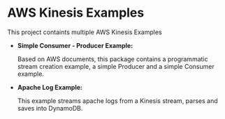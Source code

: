 # AWS Kinesis Examples

This project containts multiple AWS Kinesis Examples

- **Simple Consumer - Producer Example:**
    
    Based on AWS documents, this package contains a programmatic stream creation example, a simple Producer and a simple Consumer example.
     
- **Apache Log Example:**

    This example streams apache logs from a Kinesis stream, parses and saves into DynamoDB.
    
                 